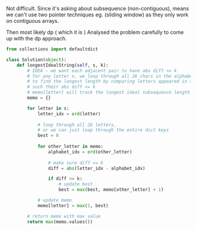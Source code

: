 Not difficult.
Since it's asking about subsequence (non-contiguous), means we can't use two pointer techniques eg. (sliding window) as they only work on contiguous arrays.

Then most likely dp ( which it is )
Analysed the problem carefully to come up with the dp approach.

```python
from collections import defaultdict

class Solution(object):
    def longestIdealString(self, s, k):
        # IDEA - we want each adjacent pair to have abs diff <= k
        # for any letter x, we loop through all 26 chars in the alphabets
        # to find the longest length by comparing letters appeared in string before with x,
        # such their abs diff <= k
        # memo[letter] will track the longest ideal subsequence length the last time letter appeared
        memo = {}

        for letter in s:
            letter_idx = ord(letter)
            
            # loop through all 26 letters,
            # or we can just loop through the entire dict keys
            best = 0
            
            for other_letter in memo:
                alphabet_idx = ord(other_letter)
                
                # make sure diff <= k
                diff = abs(letter_idx - alphabet_idx)

                if diff <= k:
                    # update best
                    best = max(best, memo[other_letter] + 1)

            # update memo
            memo[letter] = max(1, best)

        # return memo with max value
        return max(memo.values())
```